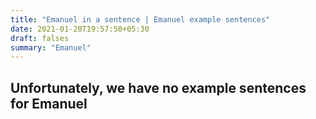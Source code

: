 ```yaml
---
title: "Emanuel in a sentence | Emanuel example sentences"
date: 2021-01-20T19:57:50+05:30
draft: falses
summary: "Emanuel"
---
```

## Unfortunately, we have no example sentences for Emanuel                 
